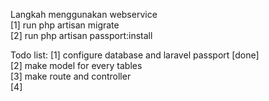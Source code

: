 Langkah menggunakan webservice <br>
[1] run php artisan migrate <br>
[2] run php artisan passport:install <br>

Todo list:
[1] configure database and laravel passport [done] <br>
[2] make model for every tables  <br>
[3] make route and controller <br>
[4]  
